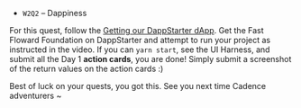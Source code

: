 - `W2Q2` – Dappiness

For this quest, follow the [Getting our DappStarter dApp](https://www.youtube.com/watch?v=-CuH95wtR-I). Get the Fast Floward Foundation on DappStarter and attempt to run your project as instructed in the video. If you can `yarn start`, see the UI Harness, and submit all the Day 1 **action cards**, you are done! Simply submit a screenshot of the return values on the action cards :)

Best of luck on your quests, you got this. See you next time Cadence adventurers ~
